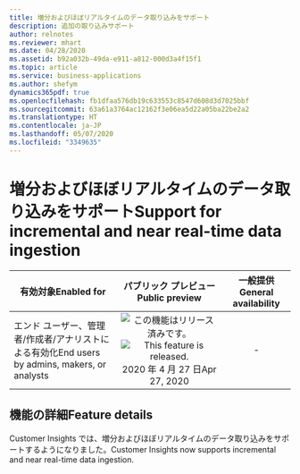 ```yaml
---
title: 増分およびほぼリアルタイムのデータ取り込みをサポート
description: 追加の取り込みサポート
author: relnotes
ms.reviewer: mhart
ms.date: 04/28/2020
ms.assetid: b92a032b-49da-e911-a812-000d3a4f15f1
ms.topic: article
ms.service: business-applications
ms.author: shefym
dynamics365pdf: true
ms.openlocfilehash: fb1dfaa576db19c633553c8547d608d3d7025bbf
ms.sourcegitcommit: 63a61a3764ac12162f3e06ea5d22a05ba22be2a2
ms.translationtype: HT
ms.contentlocale: ja-JP
ms.lasthandoff: 05/07/2020
ms.locfileid: "3349635"
---
```

# <a name="support-for-incremental-and-near-real-time-data-ingestion"></a><span data-ttu-id="3fefa-103">増分およびほぼリアルタイムのデータ取り込みをサポート</span><span class="sxs-lookup"><span data-stu-id="3fefa-103">Support for incremental and near real-time data ingestion</span></span>


| <span data-ttu-id="3fefa-104">有効対象</span><span class="sxs-lookup"><span data-stu-id="3fefa-104">Enabled for</span></span>    |  <span data-ttu-id="3fefa-105">パブリック プレビュー</span><span class="sxs-lookup"><span data-stu-id="3fefa-105">Public preview</span></span> | <span data-ttu-id="3fefa-106">一般提供</span><span class="sxs-lookup"><span data-stu-id="3fefa-106">General availability</span></span> | 
| ---------- | :----------: |:----------: |
|<span data-ttu-id="3fefa-107">エンド ユーザー、管理者/作成者/アナリストによる有効化</span><span class="sxs-lookup"><span data-stu-id="3fefa-107">End users by admins, makers, or analysts</span></span>|<span data-ttu-id="3fefa-108">![この機能はリリース済みです。](/dynamics365-release-plan/media/green-checkmark.png "この機能はリリース済みです。")</span><span class="sxs-lookup"><span data-stu-id="3fefa-108">![This feature is released.](/dynamics365-release-plan/media/green-checkmark.png "This feature is released.")</span></span> <span data-ttu-id="3fefa-109">2020 年 4 月 27 日</span><span class="sxs-lookup"><span data-stu-id="3fefa-109">Apr 27, 2020</span></span>| -|






## <a name="feature-details"></a><span data-ttu-id="3fefa-110">機能の詳細</span><span class="sxs-lookup"><span data-stu-id="3fefa-110">Feature details</span></span>
<!--feature detail start -->
<span data-ttu-id="3fefa-111">Customer Insights では、増分およびほぼリアルタイムのデータ取り込みをサポートするようになりました。</span><span class="sxs-lookup"><span data-stu-id="3fefa-111">Customer Insights now supports incremental and near real-time data ingestion.</span></span>
<!--feature detail end -->









